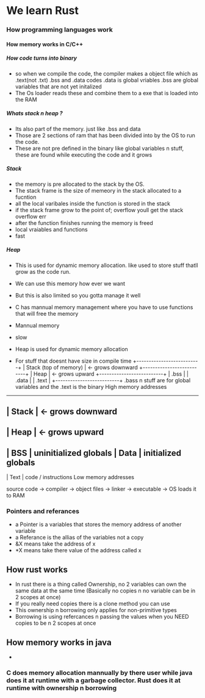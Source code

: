 # We learn Rust
### How programming languages work
#### How memory works in C/C++
##### How code turns into binary
- so when we compile the code, the compiler makes a object file which as .text(not .txt)
.bss and .data codes
.data is global vriables 
.bss are global variables that are not yet initalized
- The Os loader reads these and combine them to a exe that is loaded into the RAM
##### Whats stack n heap ?
- Its also part of the memory. just like .bss and data
- Those are 2 sections of ram that has been divided into by the OS to run the code.
- These are not pre defined in the binary like global variables n stuff, these are found while executing the code and it grows 
##### Stack 
- the memory is pre allocated to the stack by the OS. 
- The stack frame is the size of memeory in the stack allocated to a fucntion
- all the local varibales inside the function is stored in the stack
- if the stack frame grow to the point of; overflow youll get the stack overflow err
- after the function finishes running the memory is freed
- local vraiables and functions
- fast
##### Heap 
- This is used for dynamic memory allocation. like used to store stuff thatll grow as the code run.
- We can use this memory how ever we want
- But this is also limited so you gotta  manage it well
- C has mannual memory management where you have to use functions that will free the memory

- Mannual memory 
- slow
- Heap is used for dynamic memory allocation
- For stuff that doesnt have size in compile time
+--------------------------+
| Stack (top of memory)    |  ← grows downward
+--------------------------+
| Heap                     |  ← grows upward
+--------------------------+
| .bss                     |
| .data                    |
| .text                    |
+--------------------------+
.bass n stuff are for global variables
and the .text is the binary 
High memory addresses
---------------------
|       Stack       | <- grows downward
---------------------
|       Heap        | <- grows upward
---------------------
|       BSS         | uninitialized globals
|       Data        | initialized globals
---------------------
|       Text        | code / instructions
Low memory addresses


source code  →  compiler  →  object files  →  linker  →  executable  →  OS loads it to RAM
### Pointers and referances
- a Pointer is a variables that stores the memory address of another variable
- a Referance is the allias of the variables not a copy 
- &X means take the address of x
- *X means take there value of the address called x
## How rust works
- In rust there is a thing called Ownership, no 2 variables can own the same data at the same time
(Basically no copies n no variable can be in 2 scopes at once)
- If you really need copies there is a clone method you can use
- This ownership n borrowing only applies for non-primitive types
- Borrowing is using refercances n passing the values when you NEED copies
to be n 2 scopes at once
## How memory works in java
- 
### C does memory allocation mannually by there user while java does it at runtime with a garbage collector. Rust does it at runtime with ownership n borrowing  
